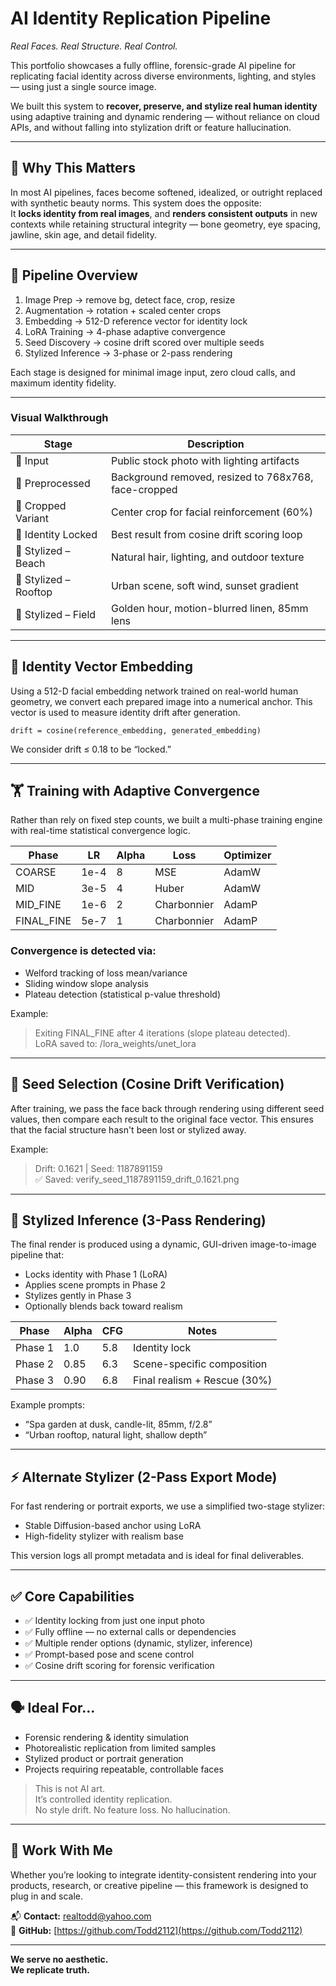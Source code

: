 
# AI Identity Replication Pipeline  
_Real Faces. Real Structure. Real Control._  

This portfolio showcases a fully offline, forensic-grade AI pipeline for replicating facial identity across diverse environments, lighting, and styles — using just a single source image.

We built this system to **recover, preserve, and stylize real human identity** using adaptive training and dynamic rendering — without reliance on cloud APIs, and without falling into stylization drift or feature hallucination.

---

## 🔬 Why This Matters

In most AI pipelines, faces become softened, idealized, or outright replaced with synthetic beauty norms. This system does the opposite:  
It **locks identity from real images**, and **renders consistent outputs** in new contexts while retaining structural integrity — bone geometry, eye spacing, jawline, skin age, and detail fidelity.

---

## 🧩 Pipeline Overview

1. Image Prep       → remove bg, detect face, crop, resize  
2. Augmentation     → rotation + scaled center crops  
3. Embedding        → 512-D reference vector for identity lock  
4. LoRA Training    → 4-phase adaptive convergence  
5. Seed Discovery   → cosine drift scored over multiple seeds  
6. Stylized Inference → 3-phase or 2-pass rendering  

Each stage is designed for minimal image input, zero cloud calls, and maximum identity fidelity.

---

### Visual Walkthrough

| Stage              | Description                                      |
|-------------------|--------------------------------------------------|
| 🔹 Input           | Public stock photo with lighting artifacts       |
| 🔹 Preprocessed    | Background removed, resized to 768x768, face-cropped |
| 🔹 Cropped Variant | Center crop for facial reinforcement (60%)      |
| 🔹 Identity Locked | Best result from cosine drift scoring loop      |
| 🔹 Stylized – Beach| Natural hair, lighting, and outdoor texture     |
| 🔹 Stylized – Rooftop| Urban scene, soft wind, sunset gradient      |
| 🔹 Stylized – Field| Golden hour, motion-blurred linen, 85mm lens    |

---

## 🧬 Identity Vector Embedding

Using a 512-D facial embedding network trained on real-world human geometry, we convert each prepared image into a numerical anchor. This vector is used to measure identity drift after generation.

```
drift = cosine(reference_embedding, generated_embedding)
```

We consider drift ≤ 0.18 to be “locked.”

---

## 🏋️ Training with Adaptive Convergence

Rather than rely on fixed step counts, we built a multi-phase training engine with real-time statistical convergence logic.

| Phase      | LR     | Alpha | Loss         | Optimizer |
|------------|--------|-------|--------------|-----------|
| COARSE     | 1e-4   | 8     | MSE          | AdamW     |
| MID        | 3e-5   | 4     | Huber        | AdamW     |
| MID_FINE   | 1e-6   | 2     | Charbonnier  | AdamP     |
| FINAL_FINE | 5e-7   | 1     | Charbonnier  | AdamP     |

### Convergence is detected via:
- Welford tracking of loss mean/variance  
- Sliding window slope analysis  
- Plateau detection (statistical p-value threshold)  

Example:  
> Exiting FINAL_FINE after 4 iterations (slope plateau detected).  
> LoRA saved to: /lora_weights/unet_lora

---

## 🎯 Seed Selection (Cosine Drift Verification)

After training, we pass the face back through rendering using different seed values, then compare each result to the original face vector. This ensures that the facial structure hasn't been lost or stylized away.

Example:
> Drift: 0.1621 | Seed: 1187891159  
> ✅ Saved: verify_seed_1187891159_drift_0.1621.png

---

## 🎨 Stylized Inference (3-Pass Rendering)

The final render is produced using a dynamic, GUI-driven image-to-image pipeline that:
- Locks identity with Phase 1 (LoRA)
- Applies scene prompts in Phase 2
- Stylizes gently in Phase 3
- Optionally blends back toward realism

| Phase     | Alpha | CFG  | Notes                            |
|-----------|--------|------|----------------------------------|
| Phase 1   | 1.0    | 5.8  | Identity lock                    |
| Phase 2   | 0.85   | 6.3  | Scene-specific composition       |
| Phase 3   | 0.90   | 6.8  | Final realism + Rescue (30%)     |

Example prompts:
- “Spa garden at dusk, candle-lit, 85mm, f/2.8”  
- “Urban rooftop, natural light, shallow depth”

---

## ⚡ Alternate Stylizer (2-Pass Export Mode)

For fast rendering or portrait exports, we use a simplified two-stage stylizer:
- Stable Diffusion-based anchor using LoRA  
- High-fidelity stylizer with realism base  

This version logs all prompt metadata and is ideal for final deliverables.

---

## ✅ Core Capabilities

- ✅ Identity locking from just one input photo  
- ✅ Fully offline — no external calls or dependencies  
- ✅ Multiple render options (dynamic, stylizer, inference)  
- ✅ Prompt-based pose and scene control  
- ✅ Cosine drift scoring for forensic verification  

---

## 🗣️ Ideal For...

- Forensic rendering & identity simulation  
- Photorealistic replication from limited samples  
- Stylized product or portrait generation  
- Projects requiring repeatable, controllable faces  

> This is not AI art.  
> It’s controlled identity replication.  
> No style drift. No feature loss. No hallucination.

---

## 🤝 Work With Me

Whether you’re looking to integrate identity-consistent rendering into your products, research, or creative pipeline — this framework is designed to plug in and scale.

📬 **Contact:** realtodd@yahoo.com  
🔗 **GitHub:** [https://github.com/Todd2112](https://github.com/Todd2112)

---

**We serve no aesthetic.  
We replicate truth.**
